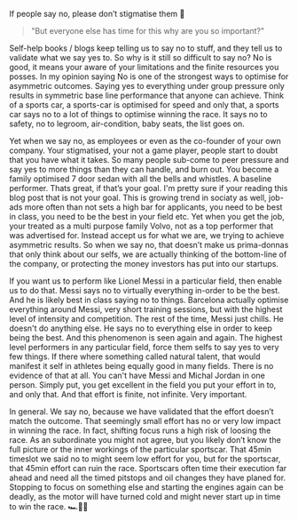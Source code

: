 If people say no, please don’t stigmatise them 🙏<!--more-->

>"But everyone else has time for this why are you so important?"

Self-help books / blogs keep telling us to say no to stuff, and they tell us to validate what we say yes to. So why is it still so difficult to say no? No is good, it means your aware of your limitations and the finite resources you posses. In my opinion saying No is one of the strongest ways to optimise for asymmetric outcomes. Saying yes to everything under group pressure only results in symmetric base line performance that anyone can achieve. Think of a sports car, a sports-car is optimised for speed and only that, a sports car says no to a lot of things to optimise winning the race. It says no to safety, no to legroom, air-condition, baby seats, the list goes on.

Yet when we say no, as employees or even as the co-founder of your own company. Your stigmatised, your not a game player, people start to doubt that you have what it takes. So many people sub-come to peer pressure and say yes to more things than they can handle, and burn out. You become a family optimised 7 door sedan with all the bells and whistles. A baseline performer. Thats great, if that’s your goal. I'm pretty sure if your reading this blog post that is not your goal. This is growing trend in sociaty as well, job-ads more often than not sets a high bar for applicants, you need to be best in class, you need to be the best in your field etc. Yet when you get the job, your treated as a multi purpose family Volvo, not as a top performer that was advertised for. Instead accept us for what we are, we trying to achieve asymmetric results. So when we say no, that doesn’t make us prima-donnas that only think about our selfs, we are actually thinking of the bottom-line of the company, or protecting the money investors has put into our startups.

If you want us to perform like Lionel Messi in a particular field, then enable us to do that. Messi says no to virtually everything in-order to be the best. And he is likely best in class saying no to things. Barcelona actually optimise everything around Messi, very short training sessions, but with the highest level of intensity and competition. The rest of the time, Messi just chills. He doesn't do anything else. He says no to everything else in order to keep being the best. And this phenomenon is seen again and again. The highest level performers in any particular field, force them selfs to say yes to very few things. If there where something called natural talent, that would manifest it self in athletes being equally good in many fields. There is no evidence of that at all. You can't have Messi and Michal Jordan in one person. Simply put, you get excellent in the field you put your effort in to, and only that. And that effort is finite, not infinite. Very important.

In general. We say no, because we have validated that the effort doesn’t match the outcome. That seemingly small effort has no or very low impact in winning the race. In fact, shifting focus runs a high risk of loosing the race. As an subordinate you might not agree, but you likely don’t know the full picture or the inner workings of the particular sportscar. That 45min timeslot we said no to might seem low effort for you, but for the sportscar, that 45min effort can ruin the race. Sportscars often time their execution far ahead and need all the timed pitstops and oil changes they have planed for. Stopping to focus on something else and starting the engines again can be deadly, as the motor will have turned cold and might never start up in time to win the race. 🏎🏁✨
